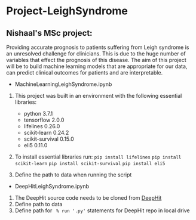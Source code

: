 # Project-LeighSyndrome
## Nishaal's MSc project:
Providing accurate prognosis to patients suffering from Leigh syndrome is an unresolved challenge for clinicians. This is due to the huge number of variables that effect the prognosis of this disease. The aim of this project will be to build machine learning models that are appropriate for our data, can predict clinical outcomes for patients and are interpretable.      

- MachineLearningLeighSyndrome.ipynb 
1. This project was built in an environment with the following essential libraries: 
    - python 3.7.1 
    - tensorflow 2.0.0
    - lifelines 0.26.0
    - scikit-learn 0.24.2
    - scikit-survival 0.15.0
    - eli5 0.11.0

2. To install essential libraries run: 
    `pip install lifelines` 
    `pip install scikit-learn`
    `pip install scikit-survival`
    `pip install eli5`

3. Define the path to data when running the script


- DeepHitLeighSyndrome.ipynb 
1. The DeepHit source code needs to be cloned from [DeepHit](https://github.com/chl8856/DeepHit)
3. Define path to data
2. Define path for  ` % run '.py'` statements for DeepHit repo in local drive
